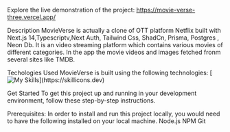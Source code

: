 Explore the live demonstration of the project: https://movie-verse-three.vercel.app/

Description
MovieVerse is actually a clone of OTT platform Netflix built with Next.js 14,Typescriptv,Next Auth, Tailwind Css,
ShadCn, Prisma, Postgres , Neon Db. It is an video streaming platform which contains various movies of different 
categories. In the app the movie videos and images fetched fronm several sites like TMDB. 

Techologies Used
MovieVerse is built using the following technologies:
[![My Skills](https://skillicons.dev/icons?i=nextjs,tailwind,ts,prisma,postgres,)](https://skillicons.dev)

Get Started
To get this project up and running in your development environment, 
follow these step-by-step instructions.

 Prerequisites:
In order to install and run this project locally, you would need to have the following installed on your local machine.
Node.js
NPM
Git

